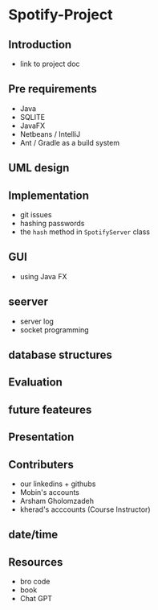 # Spotify-Project

## Introduction
- link to project doc

## Pre requirements
- Java
- SQLITE
- JavaFX
- Netbeans / IntelliJ
- Ant / Gradle as a build system
  
## UML design

## Implementation
- git issues
- hashing passwords
- the `hash` method in `SpotifyServer` class

## GUI
- using Java FX

## seerver 
- server log
- socket programming

## database structures

## Evaluation

## future feateures

## Presentation 

## Contributers
- our linkedins + githubs
- Mobin's accounts
- Arsham Gholomzadeh
- kherad's acccounts (Course Instructor)

## date/time




## Resources
- bro code
- book
- Chat GPT
